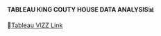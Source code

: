 **TABLEAU KING COUTY HOUSE DATA ANALYSIS📊**

📶[Tableau VIZZ Link](https://public.tableau.com/app/profile/hafsa.baig/viz/KING_COUNTY_HOUSE_SALES_17062142428840/KING_COUNTY_HOUSE_SALES)

